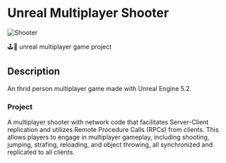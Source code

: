 # Unreal Multiplayer Shooter

![Shooter](https://github.com/marcelbittrich/unrealMultiplayerShooter/assets/113523293/865eb67f-80e1-4ca3-9e95-1baa1179b4bf)

🕹️🔫 unreal multiplayer game project

## Description

An thrid person multiplayer game made with  Unreal Engine 5.2.

### Project

A multiplayer shooter with network code that facilitates Server-Client replication and utilizes Remote Procedure Calls (RPCs) from clients. This allows players to engage in multiplayer gameplay, including shooting, jumping, strafing, reloading, and object throwing, all synchronized and replicated to all clients.

